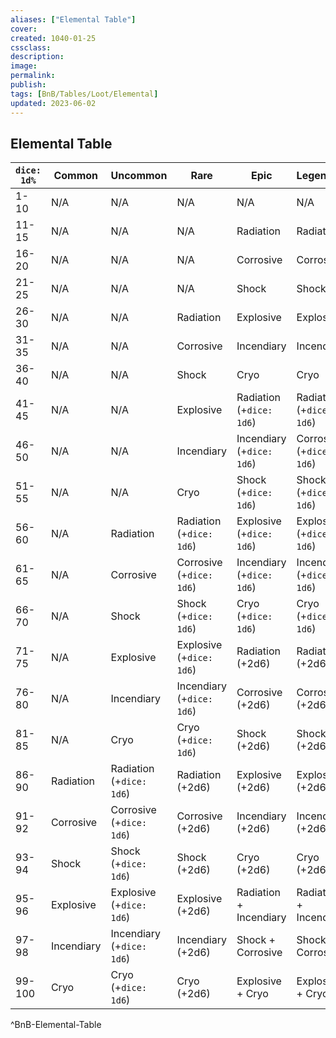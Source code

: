 ```yaml
---
aliases: ["Elemental Table"]
cover: 
created: 1040-01-25
cssclass: 
description: 
image: 
permalink: 
publish: 
tags: [BnB/Tables/Loot/Elemental]
updated: 2023-06-02
---
```


## Elemental Table

| `dice: 1d%`      | **Common**     | **Uncommon**          | **Rare**              | **Epic**                   | **Legendary**              |
| ------ | ---------- | ----------------- | ----------------- | ---------------------- | ---------------------- |
| 1-10   | N/A        | N/A               | N/A               | N/A                    | N/A                    |
| 11-15  | N/A        | N/A               | N/A               | Radiation              | Radiation              |
| 16-20  | N/A        | N/A               | N/A               | Corrosive              | Corrosive              |
| 21-25  | N/A        | N/A               | N/A               | Shock                  | Shock                  |
| 26-30  | N/A        | N/A               | Radiation         | Explosive              | Explosive              |
| 31-35  | N/A        | N/A               | Corrosive         | Incendiary             | Incendiary             |
| 36-40  | N/A        | N/A               | Shock             | Cryo                   | Cryo                   |
| 41-45  | N/A        | N/A               | Explosive         | Radiation (+`dice: 1d6`)       | Radiation (+`dice: 1d6`)       |
| 46-50  | N/A        | N/A               | Incendiary        | Incendiary (+`dice: 1d6`)      | Corrosive (+`dice: 1d6`)       |
| 51-55  | N/A        | N/A               | Cryo              | Shock (+`dice: 1d6`)           | Shock (+`dice: 1d6`)           |
| 56-60  | N/A        | Radiation         | Radiation (+`dice: 1d6`)  | Explosive (+`dice: 1d6`)       | Explosive (+`dice: 1d6`)       |
| 61-65  | N/A        | Corrosive         | Corrosive (+`dice: 1d6`)  | Incendiary (+`dice: 1d6`)      | Incendiary (+`dice: 1d6`)      |
| 66-70  | N/A        | Shock             | Shock (+`dice: 1d6`)      | Cryo (+`dice: 1d6`)            | Cryo (+`dice: 1d6`)            |
| 71-75  | N/A        | Explosive         | Explosive (+`dice: 1d6`)  | Radiation (+2d6)       | Radiation (+2d6)       |
| 76-80  | N/A        | Incendiary        | Incendiary (+`dice: 1d6`) | Corrosive (+2d6)       | Corrosive (+2d6)       |
| 81-85  | N/A        | Cryo              | Cryo (+`dice: 1d6`)       | Shock (+2d6)           | Shock (+2d6)           |
| 86-90  | Radiation  | Radiation (+`dice: 1d6`)  | Radiation (+2d6)  | Explosive (+2d6)       | Explosive (+2d6)       |
| 91-92  | Corrosive  | Corrosive (+`dice: 1d6`)  | Corrosive (+2d6)  | Incendiary (+2d6)      | Incendiary (+2d6)      |
| 93-94  | Shock      | Shock (+`dice: 1d6`)      | Shock (+2d6)      | Cryo (+2d6)            | Cryo (+2d6)            |
| 95-96  | Explosive  | Explosive (+`dice: 1d6`)  | Explosive (+2d6)  | Radiation + Incendiary | Radiation + Incendiary |
| 97-98  | Incendiary | Incendiary (+`dice: 1d6`) | Incendiary (+2d6) | Shock + Corrosive      | Shock + Corrosive      |
| 99-100 | Cryo       | Cryo (+`dice: 1d6`)       | Cryo (+2d6)       | Explosive + Cryo       | Explosive + Cryo                       |
^BnB-Elemental-Table
